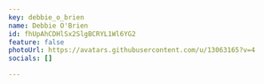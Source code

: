 ```yaml
---
key: debbie_o_brien
name: Debbie O'Brien
id: fhUpAhCDHlSx2SlgBCRYL1Wl6YG2
feature: false
photoUrl: https://avatars.githubusercontent.com/u/13063165?v=4
socials: []

---
```


